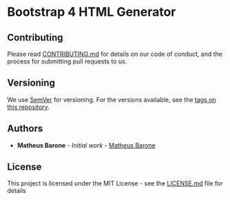 # Bootstrap 4 HTML Generator

## Contributing

Please read [CONTRIBUTING.md](https://gist.github.com/PurpleBooth/b24679402957c63ec426) for details on our code of conduct, and the process for submitting pull requests to us.

## Versioning

We use [SemVer](http://semver.org/) for versioning. For the versions available, see the [tags on this repository](https://github.com/your/project/tags).

## Authors

* **Matheus Barone** - *Initial work* - [Matheus Barone](https://github.com/mathvbarone)

## License

This project is licensed under the MIT License - see the [LICENSE.md](LICENSE.md) file for details


